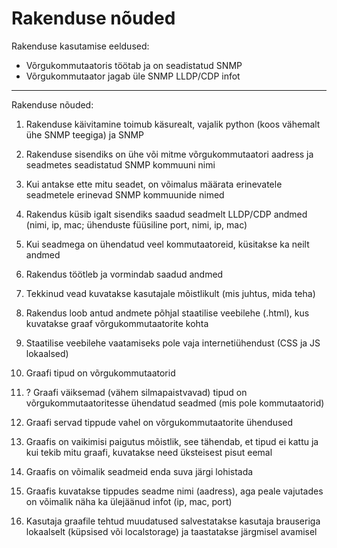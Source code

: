 # Rakenduse nõuded

Rakenduse kasutamise eeldused:

* Võrgukommutaatoris töötab ja on seadistatud SNMP
* Võrgukommutaator jagab üle SNMP LLDP/CDP infot

---

Rakenduse nõuded:

1. Rakenduse käivitamine toimub käsurealt, vajalik python (koos vähemalt ühe SNMP teegiga) ja SNMP
2. Rakenduse sisendiks on ühe või mitme võrgukommutaatori aadress ja seadmetes seadistatud SNMP kommuuni nimi
3. Kui antakse ette mitu seadet, on võimalus määrata erinevatele seadmetele erinevad SNMP kommuunide nimed

4. Rakendus küsib igalt sisendiks saadud seadmelt LLDP/CDP andmed (nimi, ip, mac; ühenduste füüsiline port, nimi, ip, mac)
5. Kui seadmega on ühendatud veel kommutaatoreid, küsitakse ka neilt andmed
6. Rakendus töötleb ja vormindab saadud andmed
7. Tekkinud vead kuvatakse kasutajale mõistlikult (mis juhtus, mida teha)

8. Rakendus loob antud andmete põhjal staatilise veebilehe (.html), kus kuvatakse graaf võrgukommutaatorite kohta
9. Staatilise veebilehe vaatamiseks pole vaja internetiühendust (CSS ja JS lokaalsed)
10. Graafi tipud on võrgukommutaatorid
11. ? Graafi väiksemad (vähem silmapaistvavad) tipud on võrgukommutaatoritesse ühendatud seadmed (mis pole kommutaatorid)
12. Graafi servad tippude vahel on võrgukommutaatorite ühendused
13. Graafis on vaikimisi paigutus mõistlik, see tähendab, et tipud ei kattu ja kui tekib mitu graafi, kuvatakse need üksteisest pisut eemal

14. Graafis on võimalik seadmeid enda suva järgi lohistada
15. Graafis kuvatakse tippudes seadme nimi (aadress), aga peale vajutades on võimalik näha ka ülejäänud infot (ip, mac, port)
16. Kasutaja graafile tehtud muudatused salvestatakse kasutaja brauseriga lokaalselt (küpsised või localstorage) ja taastatakse järgmisel avamisel
